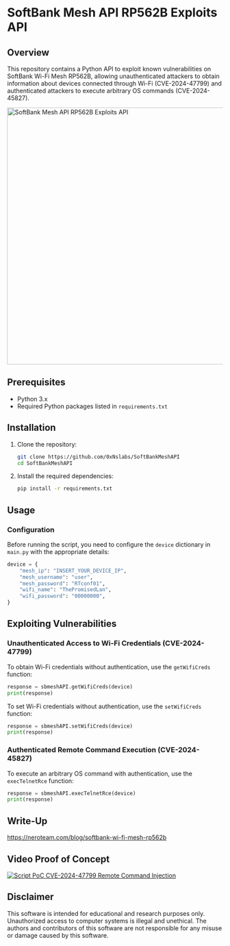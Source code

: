 # SoftBank Mesh API RP562B Exploits API

## Overview

This repository contains a Python API to exploit known vulnerabilities on SoftBank Wi-Fi Mesh RP562B, allowing unauthenticated attackers to obtain information about devices connected through Wi-Fi (CVE-2024-47799) and authenticated attackers to execute arbitrary OS commands (CVE-2024-45827).

<img src="https://neroteam.com/blog/pages/softbank-wi-fi-mesh-rp562b/softbank-hacked-cover.jpg?m=1724043938" alt="SoftBank Mesh API RP562B Exploits API" width="600">

## Prerequisites

- Python 3.x
- Required Python packages listed in `requirements.txt`

## Installation

1. Clone the repository:
    ```sh
    git clone https://github.com/0xNslabs/SoftBankMeshAPI
    cd SoftBankMeshAPI
    ```

2. Install the required dependencies:
    ```sh
    pip install -r requirements.txt
    ```

## Usage

### Configuration

Before running the script, you need to configure the `device` dictionary in `main.py` with the appropriate details:

```python
device = {
    "mesh_ip": "INSERT_YOUR_DEVICE_IP",
    "mesh_username": "user",
    "mesh_password": "RTconf01",
    "wifi_name": "ThePromisedLan",
    "wifi_password": "00000000",
}
```

## Exploiting Vulnerabilities
### Unauthenticated Access to Wi-Fi Credentials (CVE-2024-47799)
To obtain Wi-Fi credentials without authentication, use the `getWifiCreds` function:
```python
response = sbmeshAPI.getWifiCreds(device)
print(response)
```
To set Wi-Fi credentials without authentication, use the `setWifiCreds` function:
```python
response = sbmeshAPI.setWifiCreds(device)
print(response)
```

### Authenticated Remote Command Execution (CVE-2024-45827)
To execute an arbitrary OS command with authentication, use the `execTelnetRce` function:
```python
response = sbmeshAPI.execTelnetRce(device)
print(response)
```

## Write-Up
https://neroteam.com/blog/softbank-wi-fi-mesh-rp562b

## Video Proof of Concept
[![Script PoC CVE-2024-47799 Remote Command Injection](https://i.ibb.co/7gXHL9q/500px-youtube-social-play.png)](https://youtu.be/GWpFmmhtheg)

## Disclaimer
This software is intended for educational and research purposes only. Unauthorized access to computer systems is illegal and unethical. The authors and contributors of this software are not responsible for any misuse or damage caused by this software.
